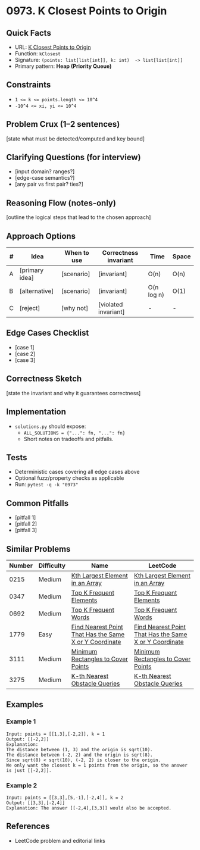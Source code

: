 # 0973. K Closest Points to Origin

## Quick Facts

- URL: [K Closest Points to Origin](https://leetcode.com/problems/k-closest-points-to-origin/)
- Function: `kClosest`
- Signature: `(points: list[list[int]], k: int)  -> list[list[int]]`
- Primary pattern: **Heap (Priority Queue)**

## Constraints

- `1 <= k <= points.length <= 10^4`
- `-10^4 <= xi, yi <= 10^4`

## Problem Crux (1–2 sentences)

[state what must be detected/computed and key bound]

## Clarifying Questions (for interview)

- [input domain? ranges?]
- [edge-case semantics?]
- [any pair vs first pair? ties?]

## Reasoning Flow (notes-only)

[outline the logical steps that lead to the chosen approach]

## Approach Options

| # | Idea | When to use | Correctness invariant | Time | Space |
|---|------|-------------|-----------------------|------|-------|
| A | [primary idea] | [scenario] | [invariant] | O(n) | O(n) |
| B | [alternative] | [scenario] | [invariant] | O(n log n) | O(1) |
| C | [reject] | [why not] | [violated invariant] | - | - |

## Edge Cases Checklist

- [case 1]
- [case 2]
- [case 3]

## Correctness Sketch

[state the invariant and why it guarantees correctness]

## Implementation

- `solutions.py` should expose:
  - `ALL_SOLUTIONS = {"...": fn, "...": fn}`
  - Short notes on tradeoffs and pitfalls.

## Tests

- Deterministic cases covering all edge cases above
- Optional fuzz/property checks as applicable
- Run: `pytest -q -k "0973"`

## Common Pitfalls

- [pitfall 1]
- [pitfall 2]
- [pitfall 3]

## Similar Problems

| Number | Difficulty | Name | LeetCode |
|---|---|---|---|
| 0215 | Medium | [Kth Largest Element in an Array](../0215-kth-largest-element-in-an-array/readme.md) | [Kth Largest Element in an Array](https://leetcode.com/problems/kth-largest-element-in-an-array/) |
| 0347 | Medium | [Top K Frequent Elements](../0347-top-k-frequent-elements/readme.md) | [Top K Frequent Elements](https://leetcode.com/problems/top-k-frequent-elements/) |
| 0692 | Medium | [Top K Frequent Words](../0692-top-k-frequent-words/readme.md) | [Top K Frequent Words](https://leetcode.com/problems/top-k-frequent-words/) |
| 1779 | Easy | [Find Nearest Point That Has the Same X or Y Coordinate](../1779-find-nearest-point-that-has-the-same-x-or-y-coordinate/readme.md) | [Find Nearest Point That Has the Same X or Y Coordinate](https://leetcode.com/problems/find-nearest-point-that-has-the-same-x-or-y-coordinate/) |
| 3111 | Medium | [Minimum Rectangles to Cover Points](../3111-minimum-rectangles-to-cover-points/readme.md) | [Minimum Rectangles to Cover Points](https://leetcode.com/problems/minimum-rectangles-to-cover-points/) |
| 3275 | Medium | [K-th Nearest Obstacle Queries](../3275-k-th-nearest-obstacle-queries/readme.md) | [K-th Nearest Obstacle Queries](https://leetcode.com/problems/k-th-nearest-obstacle-queries/) |

## Examples

### Example 1

```text
Input: points = [[1,3],[-2,2]], k = 1
Output: [[-2,2]]
Explanation:
The distance between (1, 3) and the origin is sqrt(10).
The distance between (-2, 2) and the origin is sqrt(8).
Since sqrt(8) < sqrt(10), (-2, 2) is closer to the origin.
We only want the closest k = 1 points from the origin, so the answer is just [[-2,2]].
```

### Example 2

```text
Input: points = [[3,3],[5,-1],[-2,4]], k = 2
Output: [[3,3],[-2,4]]
Explanation: The answer [[-2,4],[3,3]] would also be accepted.
```

## References

- LeetCode problem and editorial links
